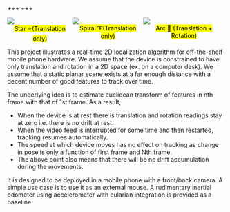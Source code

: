 +++
+++

<div style="display: flex; flex-wrap: nowrap; justify-content: center">
<div><img style="flex-grow: 1; flex-shrink: 1" src="github/star.gif"><div style="text-align:center"><mark>Star ⭐(Translation only)</mark></div></div>
<div><img style="flex-grow: 1; flex-shrink: 1" src="github/spiral.gif"><div style="text-align:center"><mark>Spiral ➰(Translation only)</mark></div></div>
<div><img style="flex-grow: 1; flex-shrink: 1" src="github/arc.gif"><div style="text-align:center"><mark>Arc 🌙 (Translation + Rotation)</mark></div></div>
</div>

This project illustrates a real-time 2D localization algorithm for off-the-shelf mobile phone hardware.
We assume that the device is constrained to have only translation and rotation in a 2D space (ex. on a computer desk).
We assume that a static planar scene exists at a far enough distance with a decent number of good features to track over time.

The underlying idea is to estimate euclidean transform of features in nth frame with that of 1st frame.
As a result,
- When the device is at rest there is translation and rotation readings stay at zero i.e. there is no drift at rest.
- When the video feed is interrupted for some time and then restarted, tracking resumes automatically.
- The speed at which device moves has no effect on tracking as change in pose is only a function of first frame and Nth frame.
- The above point also means that there will be no drift accumulation during the movements.

It is designed to be deployed in a mobile phone with a front/back camera. A simple use case is to use it as an external mouse. A rudimentary inertial odometer using accelerometer with eularian integration is provided as a baseline. 

